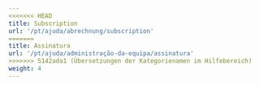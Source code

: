 ```yaml
---
<<<<<<< HEAD
title: Subscription
url: '/pt/ajuda/abrechnung/subscription'
=======
title: Assinatura
url: '/pt/ajuda/administração-da-equipa/assinatura'
>>>>>>> 5142ada1 (Übersetzungen der Kategorienamen im Hilfebereich)
weight: 4
---
```

